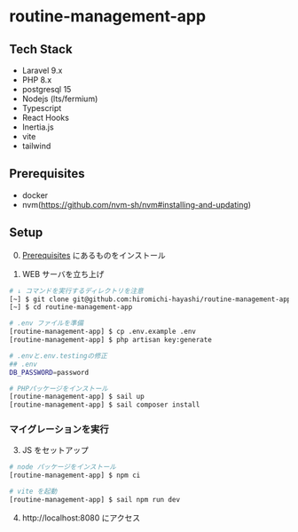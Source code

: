 # routine-management-app

## Tech Stack

-   Laravel 9.x
-   PHP 8.x
-   postgresql 15
-   Nodejs (lts/fermium)
-   Typescript
-   React Hooks
-   Inertia.js
-   vite
-   tailwind

## Prerequisites

-   docker
-   nvm(https://github.com/nvm-sh/nvm#installing-and-updating)

## Setup

0. [Prerequisites](#Prerequisites) にあるものをインストール

1. WEB サーバを立ち上げ

```bash
# ↓ コマンドを実行するディレクトリを注意
[~] $ git clone git@github.com:hiromichi-hayashi/routine-management-app.git
[~] $ cd routine-management-app

# .env ファイルを準備
[routine-management-app] $ cp .env.example .env
[routine-management-app] $ php artisan key:generate

# .envと.env.testingの修正
## .env
DB_PASSWORD=password

# PHPパッケージをインストール
[routine-management-app] $ sail up
[routine-management-app] $ sail composer install
```

### マイグレーションを実行

3. JS をセットアップ

```zsh
# node パッケージをインストール
[routine-management-app] $ npm ci

# vite を起動
[routine-management-app] $ sail npm run dev
```

4. http://localhost:8080 にアクセス
